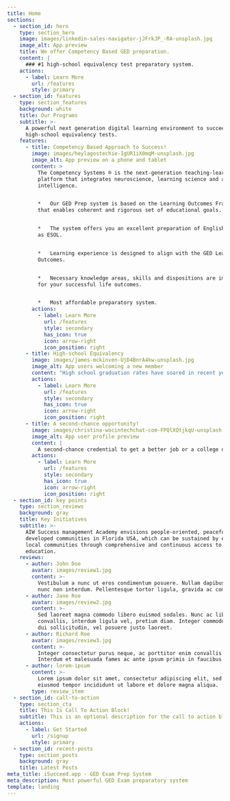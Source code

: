 ```yaml
---
title: Home
sections:
  - section_id: hero
    type: section_hero
    image: images/linkedin-sales-navigator-jJFrkJP_-RA-unsplash.jpg
    image_alt: App preview
    title: We offer Competency Based GED preparation.
    content: |
      ### #1 high-school equivalency test preparatory system.
    actions:
      - label: Learn More
        url: /features
        style: primary
  - section_id: features
    type: section_features
    background: white
    title: Our Programs
    subtitle: >-
      A powerful next generation digital learning environment to succeed in the
      high-school equivalency tests.
    features:
      - title: Competency Based Approach to Success!
        image: images/heylagostechie-IgUR1iX0mqM-unsplash.jpg
        image_alt: App preview on a phone and tablet
        content: >
          The Competency Systems ® is the next-generation teaching-learning
          platform that integrates neuroscience, learning science and artificial
          intelligence.


          *   Our GED Prep system is based on the Learning Outcomes Framework
          that enables coherent and rigorous set of educational goals.


          *   The system offers you an excellent preparation of English language
          as ESOL.


          *   Learning experience is designed to align with the GED Learning
          Outcomes.


          *   Necessary knowledge areas, skills and dispositions are imparted
          for your successful life outcomes.   


          *   Most affordable preparatory system.
        actions:
          - label: Learn More
            url: /features
            style: secondary
            has_icon: true
            icon: arrow-right
            icon_position: right
      - title: High-school Equivalency
        image: images/james-mckinven-UjD4BnrA4kw-unsplash.jpg
        image_alt: App users welcoming a new member
        content: "High school graduation rates have soared in recent years, but there are still millions of Americans who didn’t get a diploma in high school. Their best shot at earning one is passing a high-school equivalency exam, what was known as the GED before 2014 but has now splintered into three exam options: the\_**new GED**, the\_**TASC**\_and the\_**HiSET**. \n\nWe support you with practice tests to prepare for a high-school equivalency exam.\n"
        actions:
          - label: Learn More
            url: /features
            style: secondary
            has_icon: true
            icon: arrow-right
            icon_position: right
      - title: A second-chance opportunity!
        image: images/christina-wocintechchat-com-FPQlXQtjkqU-unsplash.jpg
        image_alt: App user profile preview
        content: |
          A second-chance credential to get a better job or a college degree!
        actions:
          - label: Learn More
            url: /features
            style: secondary
            has_icon: true
            icon: arrow-right
            icon_position: right
  - section_id: key points
    type: section_reviews
    background: gray
    title: Key Initiatives
    subtitle: >-
      AIW Success management Academy envisions people-oriented, peaceful, and
      developed communities in Florida USA, which can be sustained by empowering
      local communities through comprehensive and continuous access to
      education.
    reviews:
      - author: John Doe
        avatar: images/review1.jpg
        content: >-
          Vestibulum a nunc ut eros condimentum posuere. Nullam dapibus quis
          nunc non interdum. Pellentesque tortor ligula, gravida ac commodo eu.
      - author: Jane Roe
        avatar: images/review2.jpg
        content: >-
          Sed laoreet magna commodo libero euismod sodales. Nunc ac libero
          convallis, interdum ligula vel, pretium diam. Integer commodo sem at
          dui sollicitudin, vel posuere justo laoreet.
      - author: Richard Roe
        avatar: images/review3.jpg
        content: >-
          Integer consectetur purus neque, ac porttitor enim convallis vitae.
          Interdum et malesuada fames ac ante ipsum primis in faucibus.
      - author: lorem-ipsum
        content: >-
          Lorem ipsum dolor sit amet, consectetur adipiscing elit, sed do
          eiusmod tempor incididunt ut labore et dolore magna aliqua.
        type: review_item
  - section_id: call-to-action
    type: section_cta
    title: This Is Call To Action Block!
    subtitle: This is an optional description for the call to action block.
    actions:
      - label: Get Started
        url: /signup
        style: primary
  - section_id: recent-posts
    type: section_posts
    background: gray
    title: Latest Posts
meta_title: iSucceed.app - GED Exam Prep System
meta_description: Most powerful GED Exam preparatory system
template: landing
---
```

